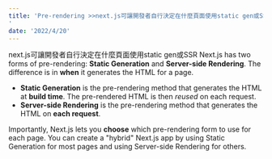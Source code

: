 ```yaml
---
title: 'Pre-rendering >>next.js可讓開發者自行決定在什麼頁面使用static gen或SSR
'
date: '2022/4/20'
---
```

next.js可讓開發者自行決定在什麼頁面使用static gen或SSR
Next.js has two forms of pre-rendering: **Static Generation** and **Server-side Rendering**. The difference is in **when** it generates the HTML for a page.

- **Static Generation** is the pre-rendering method that generates the HTML at **build time**. The pre-rendered HTML is then _reused_ on each request.
- **Server-side Rendering** is the pre-rendering method that generates the HTML on **each request**.

Importantly, Next.js lets you **choose** which pre-rendering form to use for each page. You can create a "hybrid" Next.js app by using Static Generation for most pages and using Server-side Rendering for others.